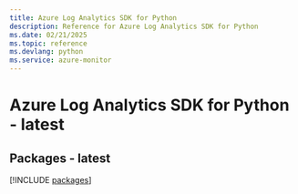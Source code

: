 ```yaml
---
title: Azure Log Analytics SDK for Python
description: Reference for Azure Log Analytics SDK for Python
ms.date: 02/21/2025
ms.topic: reference
ms.devlang: python
ms.service: azure-monitor
---
```

# Azure Log Analytics SDK for Python - latest
## Packages - latest
[!INCLUDE [packages](log-analytics-index.md)]